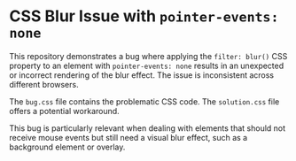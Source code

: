 # CSS Blur Issue with `pointer-events: none`

This repository demonstrates a bug where applying the `filter: blur()` CSS property to an element with `pointer-events: none` results in an unexpected or incorrect rendering of the blur effect.  The issue is inconsistent across different browsers.

The `bug.css` file contains the problematic CSS code. The `solution.css` file offers a potential workaround.

This bug is particularly relevant when dealing with elements that should not receive mouse events but still need a visual blur effect, such as a background element or overlay.